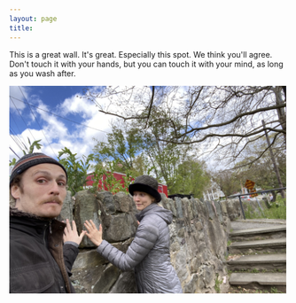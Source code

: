 ```yaml
---
layout: page
title: 
---
```


This is a great wall. It's great.  Especially this spot.  We think you'll agree. Don't touch it with your hands, but you can touch it with your mind, as long as you wash after.

<a  href="tackojebia/13.jpg">
<img src="tackojebia/13.jpg" width="500" class="centerimg"/>
</a>

